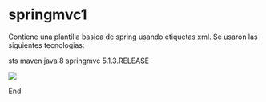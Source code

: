# springmvc1
Contiene una plantilla basica de spring usando etiquetas xml.
Se usaron las siguientes tecnologias:

sts
maven
java 8
springmvc 5.1.3.RELEASE

<img src="https://lh6.googleusercontent.com/cYhYcRjZh-C-kgSU7dGeNlBsp_uEAiE0d9HS8beeNBTJVwxThtU7oQWQB_PJMrk2AvArooS5BSX4PwPyQj4r=w1366-h626-rw">


End
